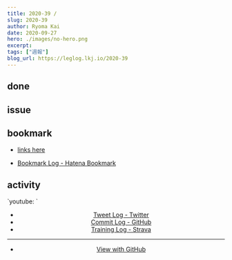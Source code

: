 ```yaml
---
title: 2020-39 / 
slug: 2020-39
author: Ryoma Kai
date: 2020-09-27
hero: ./images/no-hero.png
excerpt: 
tags: ["週報"]
blog_url: https://leglog.lkj.io/2020-39
---
```


<!--greeting here-->

## done

### 

## issue

### 

## bookmark

- [links here]()


- [Bookmark Log - Hatena Bookmark](https://b.hatena.ne.jp/Ryo_K/bookmark)

## activity

<Tweet tweetLink="" align="center" />
<Instagram instagramId="" />
`youtube: `

- [Tweet Log - Twitter](https://twitter.com/search?q=(from%3Alegnoh)%20until%3A2020-09-27%20since%3A2020-09-21%20-filter%3Areplies&src=typed_query)
- [Commit Log - GitHub](https://github.com/legnoh?tab=overview&from=2020-09-21&to=2020-09-27)
- [Training Log - Strava](https://www.strava.com/athletes/47349424/training/log)

----

- [View with GitHub](https://github.com/legnoh/leglog/blob/master/content/posts/202x/2020/39/index.md)
